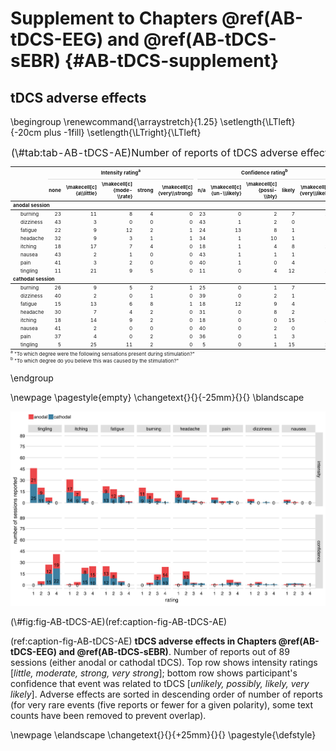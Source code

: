 

# Supplement to Chapters \@ref(AB-tDCS-EEG) and \@ref(AB-tDCS-sEBR) {#AB-tDCS-supplement}

## tDCS adverse effects

\begingroup
\renewcommand{\arraystretch}{1.25}
\setlength{\LTleft}{-20cm plus -1fill}
\setlength{\LTright}{\LTleft}

<table class="table table-striped" style="font-size: 8px; margin-left: auto; margin-right: auto;">
<caption style="font-size: initial !important;">(\#tab:tab-AB-tDCS-AE)Number of reports of tDCS adverse effects</caption>
 <thead>
<tr>
<th style="border-bottom:hidden" colspan="1"></th>
<th style="border-bottom:hidden; padding-bottom:0; padding-left:3px;padding-right:3px;text-align: center; " colspan="5"><div style="border-bottom: 1px solid #ddd; padding-bottom: 5px; ">Intensity rating<sup>a</sup>
</div></th>
<th style="border-bottom:hidden; padding-bottom:0; padding-left:3px;padding-right:3px;text-align: center; " colspan="5"><div style="border-bottom: 1px solid #ddd; padding-bottom: 5px; ">Confidence rating<sup>b</sup>
</div></th>
</tr>
  <tr>
   <th style="text-align:left;">   </th>
   <th style="text-align:right;"> none </th>
   <th style="text-align:right;"> \makecell[c]{a\\little} </th>
   <th style="text-align:right;"> \makecell[c]{mode-\\rate} </th>
   <th style="text-align:right;"> strong </th>
   <th style="text-align:right;"> \makecell[c]{very\\strong} </th>
   <th style="text-align:right;"> n/a </th>
   <th style="text-align:right;"> \makecell[c]{un-\\likely} </th>
   <th style="text-align:right;"> \makecell[c]{possi-\\bly} </th>
   <th style="text-align:right;"> likely </th>
   <th style="text-align:right;"> \makecell[c]{very\\likely} </th>
  </tr>
 </thead>
<tbody>
  <tr grouplength="8"><td colspan="11" style="border-bottom: 1px solid;"><strong>anodal session</strong></td></tr>
<tr>
   <td style="text-align:left; padding-left: 2em;" indentlevel="1"> burning </td>
   <td style="text-align:right;"> 23 </td>
   <td style="text-align:right;"> 11 </td>
   <td style="text-align:right;"> 8 </td>
   <td style="text-align:right;"> 4 </td>
   <td style="text-align:right;"> 0 </td>
   <td style="text-align:right;"> 23 </td>
   <td style="text-align:right;"> 0 </td>
   <td style="text-align:right;"> 2 </td>
   <td style="text-align:right;"> 7 </td>
   <td style="text-align:right;"> 14 </td>
  </tr>
  <tr>
   <td style="text-align:left; padding-left: 2em;" indentlevel="1"> dizziness </td>
   <td style="text-align:right;"> 43 </td>
   <td style="text-align:right;"> 3 </td>
   <td style="text-align:right;"> 0 </td>
   <td style="text-align:right;"> 0 </td>
   <td style="text-align:right;"> 0 </td>
   <td style="text-align:right;"> 43 </td>
   <td style="text-align:right;"> 1 </td>
   <td style="text-align:right;"> 2 </td>
   <td style="text-align:right;"> 0 </td>
   <td style="text-align:right;"> 0 </td>
  </tr>
  <tr>
   <td style="text-align:left; padding-left: 2em;" indentlevel="1"> fatigue </td>
   <td style="text-align:right;"> 22 </td>
   <td style="text-align:right;"> 9 </td>
   <td style="text-align:right;"> 12 </td>
   <td style="text-align:right;"> 2 </td>
   <td style="text-align:right;"> 1 </td>
   <td style="text-align:right;"> 24 </td>
   <td style="text-align:right;"> 13 </td>
   <td style="text-align:right;"> 8 </td>
   <td style="text-align:right;"> 1 </td>
   <td style="text-align:right;"> 0 </td>
  </tr>
  <tr>
   <td style="text-align:left; padding-left: 2em;" indentlevel="1"> headache </td>
   <td style="text-align:right;"> 32 </td>
   <td style="text-align:right;"> 9 </td>
   <td style="text-align:right;"> 3 </td>
   <td style="text-align:right;"> 1 </td>
   <td style="text-align:right;"> 1 </td>
   <td style="text-align:right;"> 34 </td>
   <td style="text-align:right;"> 1 </td>
   <td style="text-align:right;"> 10 </td>
   <td style="text-align:right;"> 1 </td>
   <td style="text-align:right;"> 0 </td>
  </tr>
  <tr>
   <td style="text-align:left; padding-left: 2em;" indentlevel="1"> itching </td>
   <td style="text-align:right;"> 18 </td>
   <td style="text-align:right;"> 17 </td>
   <td style="text-align:right;"> 7 </td>
   <td style="text-align:right;"> 4 </td>
   <td style="text-align:right;"> 0 </td>
   <td style="text-align:right;"> 18 </td>
   <td style="text-align:right;"> 1 </td>
   <td style="text-align:right;"> 4 </td>
   <td style="text-align:right;"> 8 </td>
   <td style="text-align:right;"> 15 </td>
  </tr>
  <tr>
   <td style="text-align:left; padding-left: 2em;" indentlevel="1"> nausea </td>
   <td style="text-align:right;"> 43 </td>
   <td style="text-align:right;"> 2 </td>
   <td style="text-align:right;"> 1 </td>
   <td style="text-align:right;"> 0 </td>
   <td style="text-align:right;"> 0 </td>
   <td style="text-align:right;"> 43 </td>
   <td style="text-align:right;"> 1 </td>
   <td style="text-align:right;"> 1 </td>
   <td style="text-align:right;"> 1 </td>
   <td style="text-align:right;"> 0 </td>
  </tr>
  <tr>
   <td style="text-align:left; padding-left: 2em;" indentlevel="1"> pain </td>
   <td style="text-align:right;"> 41 </td>
   <td style="text-align:right;"> 3 </td>
   <td style="text-align:right;"> 2 </td>
   <td style="text-align:right;"> 0 </td>
   <td style="text-align:right;"> 0 </td>
   <td style="text-align:right;"> 40 </td>
   <td style="text-align:right;"> 1 </td>
   <td style="text-align:right;"> 0 </td>
   <td style="text-align:right;"> 4 </td>
   <td style="text-align:right;"> 1 </td>
  </tr>
  <tr>
   <td style="text-align:left; padding-left: 2em;" indentlevel="1"> tingling </td>
   <td style="text-align:right;"> 11 </td>
   <td style="text-align:right;"> 21 </td>
   <td style="text-align:right;"> 9 </td>
   <td style="text-align:right;"> 5 </td>
   <td style="text-align:right;"> 0 </td>
   <td style="text-align:right;"> 11 </td>
   <td style="text-align:right;"> 0 </td>
   <td style="text-align:right;"> 4 </td>
   <td style="text-align:right;"> 12 </td>
   <td style="text-align:right;"> 19 </td>
  </tr>
  <tr grouplength="8"><td colspan="11" style="border-bottom: 1px solid;"><strong>cathodal session</strong></td></tr>
<tr>
   <td style="text-align:left; padding-left: 2em;" indentlevel="1"> burning </td>
   <td style="text-align:right;"> 26 </td>
   <td style="text-align:right;"> 9 </td>
   <td style="text-align:right;"> 5 </td>
   <td style="text-align:right;"> 2 </td>
   <td style="text-align:right;"> 1 </td>
   <td style="text-align:right;"> 25 </td>
   <td style="text-align:right;"> 0 </td>
   <td style="text-align:right;"> 1 </td>
   <td style="text-align:right;"> 7 </td>
   <td style="text-align:right;"> 10 </td>
  </tr>
  <tr>
   <td style="text-align:left; padding-left: 2em;" indentlevel="1"> dizziness </td>
   <td style="text-align:right;"> 40 </td>
   <td style="text-align:right;"> 2 </td>
   <td style="text-align:right;"> 0 </td>
   <td style="text-align:right;"> 1 </td>
   <td style="text-align:right;"> 0 </td>
   <td style="text-align:right;"> 39 </td>
   <td style="text-align:right;"> 0 </td>
   <td style="text-align:right;"> 2 </td>
   <td style="text-align:right;"> 1 </td>
   <td style="text-align:right;"> 1 </td>
  </tr>
  <tr>
   <td style="text-align:left; padding-left: 2em;" indentlevel="1"> fatigue </td>
   <td style="text-align:right;"> 15 </td>
   <td style="text-align:right;"> 13 </td>
   <td style="text-align:right;"> 6 </td>
   <td style="text-align:right;"> 8 </td>
   <td style="text-align:right;"> 1 </td>
   <td style="text-align:right;"> 18 </td>
   <td style="text-align:right;"> 12 </td>
   <td style="text-align:right;"> 9 </td>
   <td style="text-align:right;"> 4 </td>
   <td style="text-align:right;"> 0 </td>
  </tr>
  <tr>
   <td style="text-align:left; padding-left: 2em;" indentlevel="1"> headache </td>
   <td style="text-align:right;"> 30 </td>
   <td style="text-align:right;"> 7 </td>
   <td style="text-align:right;"> 4 </td>
   <td style="text-align:right;"> 2 </td>
   <td style="text-align:right;"> 0 </td>
   <td style="text-align:right;"> 31 </td>
   <td style="text-align:right;"> 0 </td>
   <td style="text-align:right;"> 8 </td>
   <td style="text-align:right;"> 2 </td>
   <td style="text-align:right;"> 2 </td>
  </tr>
  <tr>
   <td style="text-align:left; padding-left: 2em;" indentlevel="1"> itching </td>
   <td style="text-align:right;"> 18 </td>
   <td style="text-align:right;"> 14 </td>
   <td style="text-align:right;"> 9 </td>
   <td style="text-align:right;"> 2 </td>
   <td style="text-align:right;"> 0 </td>
   <td style="text-align:right;"> 18 </td>
   <td style="text-align:right;"> 0 </td>
   <td style="text-align:right;"> 0 </td>
   <td style="text-align:right;"> 15 </td>
   <td style="text-align:right;"> 10 </td>
  </tr>
  <tr>
   <td style="text-align:left; padding-left: 2em;" indentlevel="1"> nausea </td>
   <td style="text-align:right;"> 41 </td>
   <td style="text-align:right;"> 2 </td>
   <td style="text-align:right;"> 0 </td>
   <td style="text-align:right;"> 0 </td>
   <td style="text-align:right;"> 0 </td>
   <td style="text-align:right;"> 40 </td>
   <td style="text-align:right;"> 0 </td>
   <td style="text-align:right;"> 2 </td>
   <td style="text-align:right;"> 0 </td>
   <td style="text-align:right;"> 1 </td>
  </tr>
  <tr>
   <td style="text-align:left; padding-left: 2em;" indentlevel="1"> pain </td>
   <td style="text-align:right;"> 37 </td>
   <td style="text-align:right;"> 4 </td>
   <td style="text-align:right;"> 0 </td>
   <td style="text-align:right;"> 2 </td>
   <td style="text-align:right;"> 0 </td>
   <td style="text-align:right;"> 36 </td>
   <td style="text-align:right;"> 0 </td>
   <td style="text-align:right;"> 1 </td>
   <td style="text-align:right;"> 3 </td>
   <td style="text-align:right;"> 3 </td>
  </tr>
  <tr>
   <td style="text-align:left; padding-left: 2em;" indentlevel="1"> tingling </td>
   <td style="text-align:right;"> 5 </td>
   <td style="text-align:right;"> 25 </td>
   <td style="text-align:right;"> 11 </td>
   <td style="text-align:right;"> 2 </td>
   <td style="text-align:right;"> 0 </td>
   <td style="text-align:right;"> 5 </td>
   <td style="text-align:right;"> 0 </td>
   <td style="text-align:right;"> 1 </td>
   <td style="text-align:right;"> 15 </td>
   <td style="text-align:right;"> 22 </td>
  </tr>
</tbody>
<tfoot>
<tr><td style="padding: 0; border: 0;" colspan="100%">
<sup>a</sup> "To which degree were the following sensations present during stimulation?"</td></tr>
<tr><td style="padding: 0; border: 0;" colspan="100%">
<sup>b</sup> "To which degree do you believe this was caused by the stimulation?"</td></tr>
</tfoot>
</table>

\endgroup

\newpage
\pagestyle{empty}
\changetext{}{}{-25mm}{}{}
\blandscape

<div class="figure">
<img src="AB_tDCS_files/figures/figure_S1_AE.png" alt="(ref:caption-fig-AB-tDCS-AE)" width="1122" />
<p class="caption">(\#fig:fig-AB-tDCS-AE)(ref:caption-fig-AB-tDCS-AE)</p>
</div>

(ref:caption-fig-AB-tDCS-AE) __tDCS adverse effects in Chapters \@ref(AB-tDCS-EEG) and \@ref(AB-tDCS-sEBR)__. Number of reports out of 89 sessions (either anodal or cathodal tDCS). Top row shows intensity ratings [_little, moderate, strong, very strong_]; bottom row shows participant's confidence that event was related to tDCS [_unlikely, possibly, likely, very likely_]. Adverse effects are sorted in descending order of number of reports (for very rare events (five reports or fewer for a given polarity), some text counts have been removed to prevent overlap).

\newpage
\elandscape
\changetext{}{}{+25mm}{}{}
\pagestyle{\defstyle}
